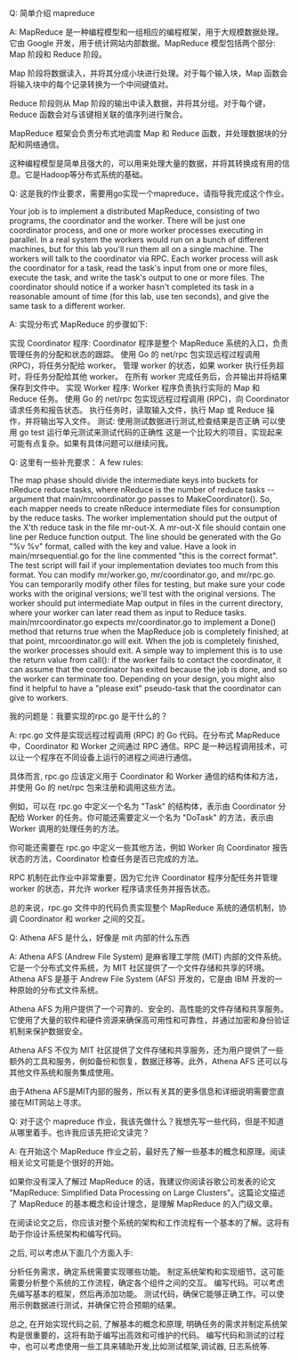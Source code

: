 Q: 简单介绍 mapreduce

A: MapReduce 是一种编程模型和一组相应的编程框架，用于大规模数据处理。它由 Google 开发，用于统计网站内部数据。MapReduce 模型包括两个部分: Map 阶段和 Reduce 阶段。

Map 阶段将数据读入，并将其分成小块进行处理。对于每个输入块，Map 函数会将输入块中的每个记录转换为一个中间键值对。

Reduce 阶段则从 Map 阶段的输出中读入数据，并将其分组。对于每个键，Reduce 函数会对与该键相关联的值序列进行聚合。

MapReduce 框架会负责分布式地调度 Map 和 Reduce 函数，并处理数据块的分配和网络通信。

这种编程模型是简单且强大的，可以用来处理大量的数据，并将其转换成有用的信息。它是Hadoop等分布式系统的基础。


Q: 这是我的作业要求，需要用go实现一个mapreduce，请指导我完成这个作业。

Your job is to implement a distributed MapReduce, consisting of two programs, the coordinator and the worker. There will be just one coordinator process, and one or more worker processes executing in parallel. In a real system the workers would run on a bunch of different machines, but for this lab you'll run them all on a single machine. The workers will talk to the coordinator via RPC. Each worker process will ask the coordinator for a task, read the task's input from one or more files, execute the task, and write the task's output to one or more files. The coordinator should notice if a worker hasn't completed its task in a reasonable amount of time (for this lab, use ten seconds), and give the same task to a different worker.

A: 实现分布式 MapReduce 的步骤如下:

实现 Coordinator 程序:
Coordinator 程序是整个 MapReduce 系统的入口，负责管理任务的分配和状态的跟踪。
使用 Go 的 net/rpc 包实现远程过程调用 (RPC)，将任务分配给 worker。
管理 worker 的状态，如果 worker 执行任务超时，将任务分配给其他 worker。
在所有 worker 完成任务后，合并输出并将结果保存到文件中。
实现 Worker 程序:
Worker 程序负责执行实际的 Map 和 Reduce 任务。
使用 Go 的 net/rpc 包实现远程过程调用 (RPC)，向 Coordinator 请求任务和报告状态。
执行任务时，读取输入文件，执行 Map 或 Reduce 操作，并将输出写入文件。
测试:
使用测试数据进行测试,检查结果是否正确
可以使用 go test 运行单元测试来测试代码的正确性
这是一个比较大的项目，实现起来可能有点复杂。如果有具体问题可以继续问我。


Q: 这里有一些补充要求：
A few rules:

The map phase should divide the intermediate keys into buckets for nReduce reduce tasks, where nReduce is the number of reduce tasks -- argument that main/mrcoordinator.go passes to MakeCoordinator(). So, each mapper needs to create nReduce intermediate files for consumption by the reduce tasks.
The worker implementation should put the output of the X'th reduce task in the file mr-out-X.
A mr-out-X file should contain one line per Reduce function output. The line should be generated with the Go "%v %v" format, called with the key and value. Have a look in main/mrsequential.go for the line commented "this is the correct format". The test script will fail if your implementation deviates too much from this format.
You can modify mr/worker.go, mr/coordinator.go, and mr/rpc.go. You can temporarily modify other files for testing, but make sure your code works with the original versions; we'll test with the original versions.
The worker should put intermediate Map output in files in the current directory, where your worker can later read them as input to Reduce tasks.
main/mrcoordinator.go expects mr/coordinator.go to implement a Done() method that returns true when the MapReduce job is completely finished; at that point, mrcoordinator.go will exit.
When the job is completely finished, the worker processes should exit. A simple way to implement this is to use the return value from call(): if the worker fails to contact the coordinator, it can assume that the coordinator has exited because the job is done, and so the worker can terminate too. Depending on your design, you might also find it helpful to have a "please exit" pseudo-task that the coordinator can give to workers.

我的问题是：我要实现的rpc.go 是干什么的？

A: rpc.go 文件是实现远程过程调用 (RPC) 的 Go 代码。在分布式 MapReduce 中，Coordinator 和 Worker 之间通过 RPC 通信。RPC 是一种远程调用技术，可以让一个程序在不同设备上运行的进程之间进行通信。

具体而言, rpc.go 应该定义用于 Coordinator 和 Worker 通信的结构体和方法，并使用 Go 的 net/rpc 包来注册和调用这些方法。

例如，可以在 rpc.go 中定义一个名为 "Task" 的结构体，表示由 Coordinator 分配给 Worker 的任务。你可能还需要定义一个名为 "DoTask" 的方法，表示由 Worker 调用的处理任务的方法。

你可能还需要在 rpc.go 中定义一些其他方法，例如 Worker 向 Coordinator 报告状态的方法，Coordinator 检查任务是否已完成的方法。

RPC 机制在此作业中非常重要，因为它允许 Coordinator 程序分配任务并管理 worker 的状态，并允许 worker 程序请求任务并报告状态。

总的来说，rpc.go 文件中的代码负责实现整个 MapReduce 系统的通信机制，协调 Coordinator 和 worker 之间的交互。


Q: Athena AFS 是什么，好像是 mit 内部的什么东西

A: Athena AFS (Andrew File System) 是麻省理工学院 (MIT) 内部的文件系统。它是一个分布式文件系统，为 MIT 社区提供了一个文件存储和共享的环境。Athena AFS 是基于 Andrew File System (AFS) 开发的，它是由 IBM 开发的一种原始的分布式文件系统。

Athena AFS 为用户提供了一个可靠的、安全的、高性能的文件存储和共享服务。它使用了大量的软件和硬件资源来确保高可用性和可靠性，并通过加密和身份验证机制来保护数据安全。

Athena AFS 不仅为 MIT 社区提供了文件存储和共享服务，还为用户提供了一些额外的工具和服务，例如备份和恢复，数据迁移等。此外，Athena AFS 还可以与其他文件系统和服务集成使用。

由于Athena AFS是MIT内部的服务，所以有关其的更多信息和详细说明需要您直接在MIT网站上寻求。


Q: 对于这个 mapreduce 作业，我该先做什么？我想先写一些代码，但是不知道从哪里着手。也许我应该先把论文读完？

A: 在开始这个 MapReduce 作业之前，最好先了解一些基本的概念和原理。阅读相关论文可能是个很好的开始。

如果你没有深入了解过 MapReduce 的话，我建议你阅读谷歌公司发表的论文 "MapReduce: Simplified Data Processing on Large Clusters"。这篇论文描述了 MapReduce 的基本概念和设计理念，是理解 MapReduce 的入门级文章。

在阅读论文之后，你应该对整个系统的架构和工作流程有一个基本的了解。这将有助于你设计系统架构和编写代码。

之后, 可以考虑从下面几个方面入手:

分析任务需求，确定系统需要实现哪些功能。
制定系统架构和实现细节。这可能需要分析整个系统的工作流程，确定各个组件之间的交互。
编写代码。可以考虑先编写基本的框架，然后再添加功能。
测试代码，确保它能够正确工作。可以使用示例数据进行测试，并确保它符合预期的结果。

总之, 在开始实现代码之前, 了解基本的概念和原理, 明确任务的需求并制定系统架构是很重要的，这将有助于编写出高效和可维护的代码。 编写代码和测试的过程中，也可以考虑使用一些工具来辅助开发,比如测试框架,调试器, 日志系统等.